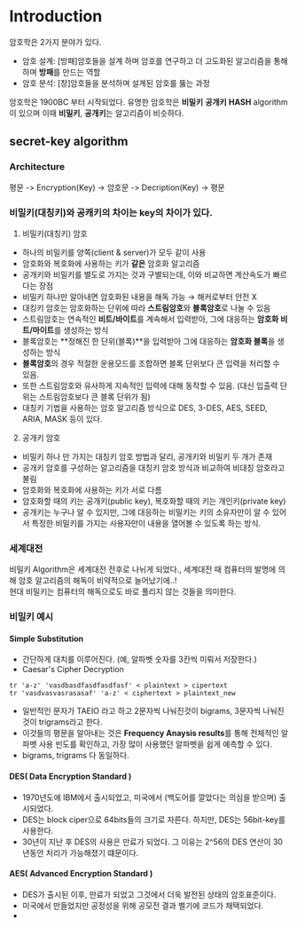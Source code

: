 # Introduction

암호학은 2가지 분야가 있다. 
* 암호 설계: [방패]암호들을 설계 하며 암호를 연구하고 더 고도화된 알고리즘을 통해 하며 **방패**를 만드는 역할
* 암호 분석: [창]암호들을 분석하며 설계된 암호를 뚫는 과정

암호학은 1900BC 부터 시작되었다.
유명한 암호학은 **비밀키** **공개키** **HASH** algorithm이 있으며 이때 **비밀키**, **공개키**는 알고리즘이 비슷하다.

## secret-key algorithm
### Architecture
 평문 -> Encryption(Key) -> 암호문 -> Decription(Key) -> 평문
 
### 비밀키(대칭키)와 공캐키의 차이는 key의 차이가 있다.   
 
 1. 비밀키(대칭키) 암호  
- 하나의 비밀키를 양쪽(client & server)가 모두 같이 사용  
- 암호화와 복호화에 사용하는 키가 **같은** 암호화 알고리즘  
- 공개키와 비밀키를 별도로 가지는 것과 구별되는데, 이와 비교하면 계산속도가 빠르다는 장점   
- 비밀키 하나만 알아내면 암호화된 내용을 해독 가능 → 해커로부터 안전 X  
- 대킹키 암호는 암호화하는 단위에 따라 **스트림암호**와 **블록암호**로 나눌 수 있음  
- 스트림암호는 연속적인 **비트/바이트**를 계속해서 입력받아, 그에 대응하는 **암호화 비트/마이트**를 생성하는 방식  
- 블록암호는 **정해진 한 단위(블록)**을 입력받아 그에 대응하는 **암호화 블록**을 생성하는 방식   
- **블록암호**의 경우 적절한 운용모드를 조합하면 블록 단위보다 큰 입력을 처리할 수 있음.   
- 또한 스트림암호와 유사하게 지속적인 입력에 대해 동작할 수 있음. (대신 입출력 단위는 스트림암호보다 큰 블록 단위가 됨)  
- 대칭키 기법을 사용하는 암호 알고리즘 방식으로 DES, 3-DES, AES, SEED, ARIA, MASK 등이 있다.   

2. 공개키 암호 
- 비밀키 하나 만 가지는 대칭키 암호 방법과 달리, 공개키와 비밀키 두 개가 존재  
- 공개키 암호를 구성하는 알고리즘을 대칭키 암호 방식과 비교하여 비대칭 암호라고 불림  
- 암호화와 복호화에 사용하는 키가 서로 다름  
- 암호화할 때의 키는 공개키(public key), 복호화할 때의 키는 개인키(private key)  
- 공개키는 누구나 알 수 있지만, 그에 대응하는 비밀키는 키의 소유자만이 알 수 있어서 특정한 비밀키를 가지는 사용자만이 내용을 열어볼 수 있도록 하는 방식.  
 
 
 ### 세계대전
 
 비밀키 Algorithm은 세계대전 전후로 나뉘게 되었다., 세계대전 때 컴퓨터의 발명에 의해 암호 알고리즘의 해독이 비약적으로 늘어났기에..!  
 현대 비밀키는 컴퓨터의 해독으로도 바로 풀리지 않는 것들을 의미한다. 
 
### 비밀키 예시
#### Simple Substitution
 * 간단하게 대치를 이루어진다. (예, 알파벳 숫자를 3칸씩 미뤄서 저장한다.)
 * Caesar's Cipher Decryption
 ```
 tr 'a-z' 'vasdbasdfasdfasdfasf' < plaintext > cipertext
 tr 'vasdvasvasrasasaf' 'a-z' < ciphertext > plaintext_new
 ```
 * 일반적인 문자가 TAEIO 라고 하고  2문자씩 나눠진것이 bigrams, 3문자씩 나눠진것이 trigrams라고 한다. 
 * 이것들의 평문을 알아내는 것은 **Frequency Anaysis results**를 통해 전체적인 알파벳 사용 빈도를 확인하고, 가장 많이 사용했던 알파벳을 쉽게 예측할 수 있다.
 * bigrams, trigrams 다 동일하다.
 
 
#### DES( Data Encryption Standard )
 * 1970년도에 IBM에서 출시되었고, 미국에서 (백도어를 깔았다는 의심을 받으며) 출시되었다. 
 * DES는 block ciper으로 64bits들의 크기로 자른다. 하지만, DES는 56bit-key를 사용한다.
 * 30년이 지난 후 DES의 사용은 만료가 되었다. 그 이유는 2^56의 DES 연산이 30년동안 처리가 가능해졌기 떄문이다.
 
#### AES( Advanced Encryption Standard )
 * DES가 출시된 이후, 만료가 되었고 그것에서 더욱 발전된 상태의 암호표준이다.
 * 미국에서 만들었지만 공정성을 위해 공모전 결과 벨기에 코드가 채택되었다.
 * 
 
 
 
 
